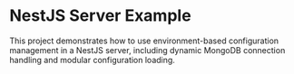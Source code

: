# NestJS Server Example

This project demonstrates how to use environment-based configuration management in a NestJS server, including dynamic MongoDB connection handling and modular configuration loading.

